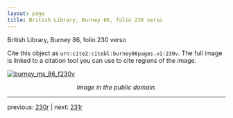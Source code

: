 ```yaml
---
layout: page
title: British Library, Burney 86, folio 230 verso
---
```


British Library, Burney 86, folio 230 verso

Cite this object as `urn:cite2:citebl:burney86pages.v1:230v`.  The full image is linked to a citation tool you can use to cite regions of the image.

[![burney_ms_86_f230v](http://www.homermultitext.org/iipsrv?IIIF=/project/homer/pyramidal/deepzoom/citebl/burney86imgs/v1/burney_ms_86_f230v.tif/full/800,/0/default.jpg)](http://www.homermultitext.org/ict2/?urn=urn:cite2:citebl:burney86imgs.v1:burney_ms_86_f230v) 

<p style="text-align: center; font-style: italic;">Image in the public domain.</p>

---

previous: [230r](../230r/) | next: [231r](../231r/)
